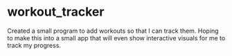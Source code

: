 # workout_tracker
Created a small program to add workouts so that I can track them.
Hoping to make this into a small app that will even show interactive visuals for me to track my progress.
